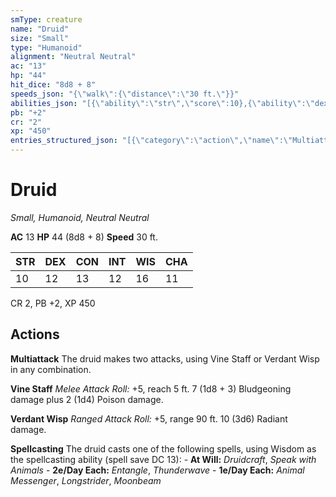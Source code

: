 ```yaml
---
smType: creature
name: "Druid"
size: "Small"
type: "Humanoid"
alignment: "Neutral Neutral"
ac: "13"
hp: "44"
hit_dice: "8d8 + 8"
speeds_json: "{\"walk\":{\"distance\":\"30 ft.\"}}"
abilities_json: "[{\"ability\":\"str\",\"score\":10},{\"ability\":\"dex\",\"score\":12},{\"ability\":\"con\",\"score\":13},{\"ability\":\"int\",\"score\":12},{\"ability\":\"wis\",\"score\":16},{\"ability\":\"cha\",\"score\":11}]"
pb: "+2"
cr: "2"
xp: "450"
entries_structured_json: "[{\"category\":\"action\",\"name\":\"Multiattack\",\"text\":\"The druid makes two attacks, using Vine Staff or Verdant Wisp in any combination.\"},{\"category\":\"action\",\"name\":\"Vine Staff\",\"text\":\"*Melee Attack Roll:* +5, reach 5 ft. 7 (1d8 + 3) Bludgeoning damage plus 2 (1d4) Poison damage.\"},{\"category\":\"action\",\"name\":\"Verdant Wisp\",\"text\":\"*Ranged Attack Roll:* +5, range 90 ft. 10 (3d6) Radiant damage.\"},{\"category\":\"action\",\"name\":\"Spellcasting\",\"text\":\"The druid casts one of the following spells, using Wisdom as the spellcasting ability (spell save DC 13): - **At Will:** *Druidcraft*, *Speak with Animals* - **2e/Day Each:** *Entangle*, *Thunderwave* - **1e/Day Each:** *Animal Messenger*, *Longstrider*, *Moonbeam*\"}]"
---
```


# Druid
*Small, Humanoid, Neutral Neutral*

**AC** 13
**HP** 44 (8d8 + 8)
**Speed** 30 ft.

| STR | DEX | CON | INT | WIS | CHA |
| --- | --- | --- | --- | --- | --- |
| 10 | 12 | 13 | 12 | 16 | 11 |

CR 2, PB +2, XP 450

## Actions

**Multiattack**
The druid makes two attacks, using Vine Staff or Verdant Wisp in any combination.

**Vine Staff**
*Melee Attack Roll:* +5, reach 5 ft. 7 (1d8 + 3) Bludgeoning damage plus 2 (1d4) Poison damage.

**Verdant Wisp**
*Ranged Attack Roll:* +5, range 90 ft. 10 (3d6) Radiant damage.

**Spellcasting**
The druid casts one of the following spells, using Wisdom as the spellcasting ability (spell save DC 13): - **At Will:** *Druidcraft*, *Speak with Animals* - **2e/Day Each:** *Entangle*, *Thunderwave* - **1e/Day Each:** *Animal Messenger*, *Longstrider*, *Moonbeam*

